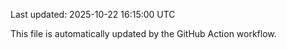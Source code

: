 Last updated: 2025-10-22 16:15:00 UTC

This file is automatically updated by the GitHub Action workflow.

